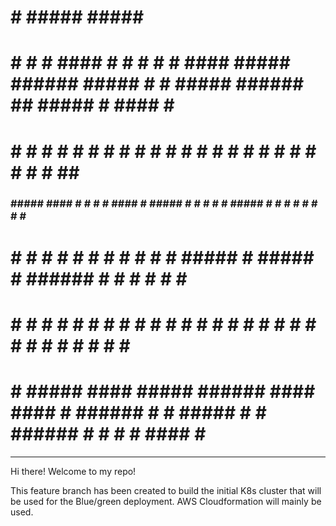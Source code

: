#    #  #####             #####                                               #####                                             
#   #  #     #  ####     #     # #      #    #  ####  ##### ###### #####     #     # #####  ######   ##   ##### #  ####  #    # 
#  #   #     # #         #       #      #    # #        #   #      #    #    #       #    # #       #  #    #   # #    # ##   # 
###     #####   ####     #       #      #    #  ####    #   #####  #    #    #       #    # #####  #    #   #   # #    # # #  # 
#  #   #     #      #    #       #      #    #      #   #   #      #####     #       #####  #      ######   #   # #    # #  # # 
#   #  #     # #    #    #     # #      #    # #    #   #   #      #   #     #     # #   #  #      #    #   #   # #    # #   ## 
#    #  #####   ####      #####  ######  ####   ####    #   ###### #    #     #####  #    # ###### #    #   #   #  ####  #    #  
----------------------------------------------------------------- 


Hi there! Welcome to my repo!

This feature branch has been created to build the initial K8s cluster that will
be used for the Blue/green deployment. AWS Cloudformation will mainly be used. 



